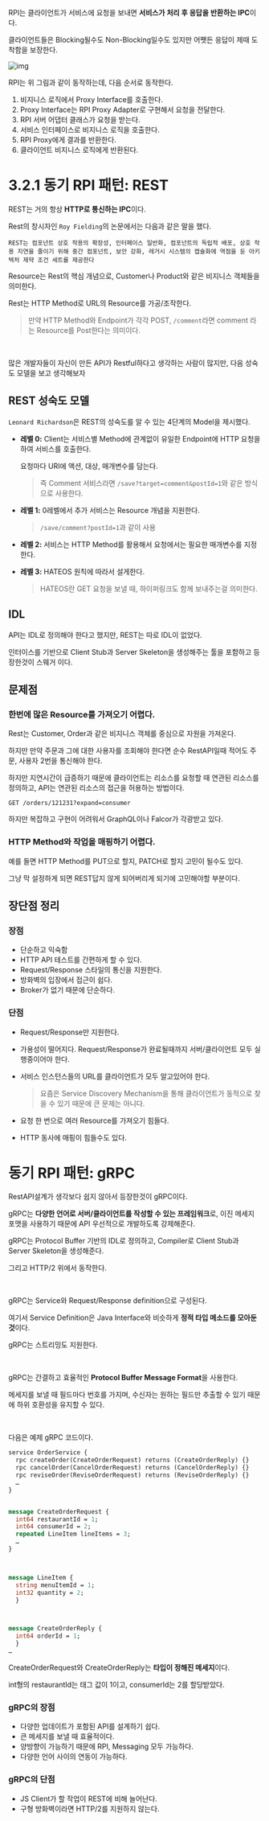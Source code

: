 RPI는 클라이언트가 서비스에 요청을 보내면 **서비스가 처리 후 응답을 반환하는 IPC**이다.

클라이언트들은 Blocking될수도 Non-Blocking일수도 있지만 어쨋든 응답이 제때 도착함을 보장한다.

![img](https://thebook.io/img/007035/113.jpg)

RPI는 위 그림과 같이 동작하는데, 다음 순서로 동작한다.

1. 비지니스 로직에서 Proxy Interface를 호출한다.
2. Proxy Interface는 RPI Proxy Adapter로 구현해서 요청을 전달한다.
3. RPI 서버 어댑터 클래스가 요청을 받는다.
4. 서비스 인터페이스로 비지니스 로직을 호출한다.
5. RPI Proxy에게 결과를 반환한다.
6. 클라이언트 비지니스 로직에게 반환된다.

# 3.2.1 동기 RPI 패턴: REST

REST는 거의 항상 **HTTP로 통신하는 IPC**이다.

Rest의 창시자인 `Roy Fielding`의 논문에서는 다음과 같은 말을 했다.

`REST는 컴포넌트 상호 작용의 확장성, 인터페이스 일반화, 컴포넌트의 독립적 배포, 상호 작용 지연을 줄이기 위해 중간 컴포넌트, 보안 강화, 레거시 시스템의 캡슐화에 역점을 둔 아키텍처 제약 조건 세트를 제공한다`

Resource는 Rest의 핵심 개념으로, Customer나 Product와 같은 비지니스 객체들을 의미한다.

Rest는 HTTP Method로 URL의 Resource를 가공/조작한다.

> 만약 HTTP Method와 Endpoint가 각각 POST, `/comment`라면 comment 라는 Resource를 Post한다는 의미이다.

<br>

많은 개발자들이 자신이 만든 API가 Restful하다고 생각하는 사람이 많지만, 다음 성숙도 모델을 보고 생각해보자

## REST 성숙도 모델

`Leonard Richardson`은 REST의 성숙도를 알 수 있는 4단계의 Model을 제시했다.

- **레벨 0:** Client는 서비스별 Method에 관계없이 유일한 Endpoint에 HTTP 요청을 하여 서비스를 호출한다.

  요청마다 URI에 액션, 대상, 매개변수를 담는다.

  > 즉 Comment 서비스라면 `/save?target=comment&postId=1`와 같은 방식으로 사용한다.

- **레벨 1:** 0레벨에서 추가 서비스는 Resource 개념을 지원한다.

  > `/save/comment?postId=1`과 같이 사용

- **레벨 2:** 서비스는 HTTP Method를 활용해서 요청에서는 필요한 매개변수를 지정한다.

- **레벨 3:** HATEOS 원칙에 따라서 설게한다.

  > HATEOS란 GET 요청을 보낼 때, 하이퍼링크도 함께 보내주는걸 의미한다.

## IDL

API는 IDL로 정의해야 한다고 했지만, REST는 따로 IDL이 없었다.

인터이스를 기반으로 Client Stub과 Server Skeleton을 생성해주는 툴을 포함하고 등장한것이 스웨거 이다.

## 문제점

### 한번에 많은 Resource를 가져오기 어렵다.

Rest는 Customer, Order과 같은 비지니스 객체를 중심으로 자원을 가져온다.

하지만 만약 주문과 그에 대한 사용자를 조회해야 한다면 순수 RestAPI일때 적어도 주문, 사용자 2번을 통신해야 한다.

하지만 지연시간이 급증하기 때문에 클라이언트는 리소스를 요청할 때 연관된 리소스를 정의하고, API는 연관된 리소스의 접근을 허용하는 방법이다.

`GET /orders/121231?expand=consumer`

하지만 복잡하고 구현이 어려워서 GraphQL이나 Falcor가 각광받고 있다.

### HTTP Method와 작업을 매핑하기 어렵다.

예를 들면 HTTP Method를 PUT으로 할지, PATCH로 할지 고민이 될수도 있다.

그냥 막 설정하게 되면 REST답지 않게 되어버리게 되기에 고민해야할 부분이다.

## 장단점 정리

### 장점

- 단순하고 익숙함
- HTTP API 테스트를 간편하게 할 수 있다.
- Request/Response 스타일의 통신을 지원한다.
- 방화벽의 입장에서 접근이 쉽다.
- Broker가 없기 때문에 단순하다.

### 단점

- Request/Response만 지원한다.

- 가용성이 떨어지다. Request/Response가 완료될때까지 서버/클라이언트 모두 실행중이어야 한다.

- 서비스 인스턴스들의 URL를 클라이언트가 모두 알고있어야 한다.

  > 요즘은 Service Discovery Mechanism을 통해 클라이언트가 동적으로 찾을 수 있기 때문에 큰 문제는 아니다.

- 요청 한 번으로 여러 Resource를 가져오기 힘들다.

- HTTP 동사에 매핑이 힘들수도 있다.

# 동기 RPI 패턴: gRPC

RestAPI설계가 생각보다 쉽지 않아서 등장한것이 gRPC이다.

gRPC는 **다양한 언어로 서버/클라이언트를 작성할 수 있는 프레임워크**로, 이진 메세지 포맷을 사용하기 때문에 API 우선적으로 개발하도록 강제해준다.

gRPC는 Protocol Buffer 기반의 IDL로 정의하고, Compiler로 Client Stub과 Server Skeleton을 생성해준다.

그리고 HTTP/2 위에서 동작한다.

<br>

gRPC는 Service와 Request/Response definition으로 구성된다.

여기서 Service Definition은 Java Interface와 비슷하게 **정적 타입 메소드를 모아둔 것**이다.

gRPC는 스트리밍도 지원한다.

<br>

gRPC는 간결하고 효율적인 **Protocol Buffer Message Format**을 사용한다.

메세지를 보낼 때 필드마다 번호를 가지며, 수신자는 원하는 필드만 추출할 수 있기 때문에 하위 호환성을 유지할 수 있다.

<br>

다음은 예제 gRPC 코드이다.

``` protobuf
service OrderService {
  rpc createOrder(CreateOrderRequest) returns (CreateOrderReply) {}
  rpc cancelOrder(CancelOrderRequest) returns (CancelOrderReply) {}
  rpc reviseOrder(ReviseOrderRequest) returns (ReviseOrderReply) {}
  …
}


message CreateOrderRequest {
  int64 restaurantId = 1;
  int64 consumerId = 2;
  repeated LineItem lineItems = 3;
  …
}



message LineItem {
  string menuItemId = 1;
  int32 quantity = 2;
  }



message CreateOrderReply {
  int64 orderId = 1;
  }
…
```

CreateOrderRequest와 CreateOrderReply는 **타입이 정해진 메세지**이다.

int형의 restaurantId는 태그 값이 1이고, consumerId는 2를 할당받았다.

### gRPC의 장점

- 다양한 업데이트가 포함된 API를 설계하기 쉽다.
- 큰 메세지를 보낼 때 효율적이다.
- 양방향이 가능하기 때문에 RPI, Messaging 모두 가능하다.
- 다양한 언어 사이의 연동이 가능하다.

### gRPC의 단점

- JS Client가 할 작업이 REST에 비해 늘어난다.
- 구형 방화벽이라면 HTTP/2를 지원하지 않는다.